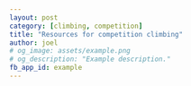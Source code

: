 ```yaml
---
layout: post 
category: [climbing, competition]
title: "Resources for competition climbing" 
author: joel 
# og_image: assets/example.png
# og_description: "Example description."
fb_app_id: example
---
```

